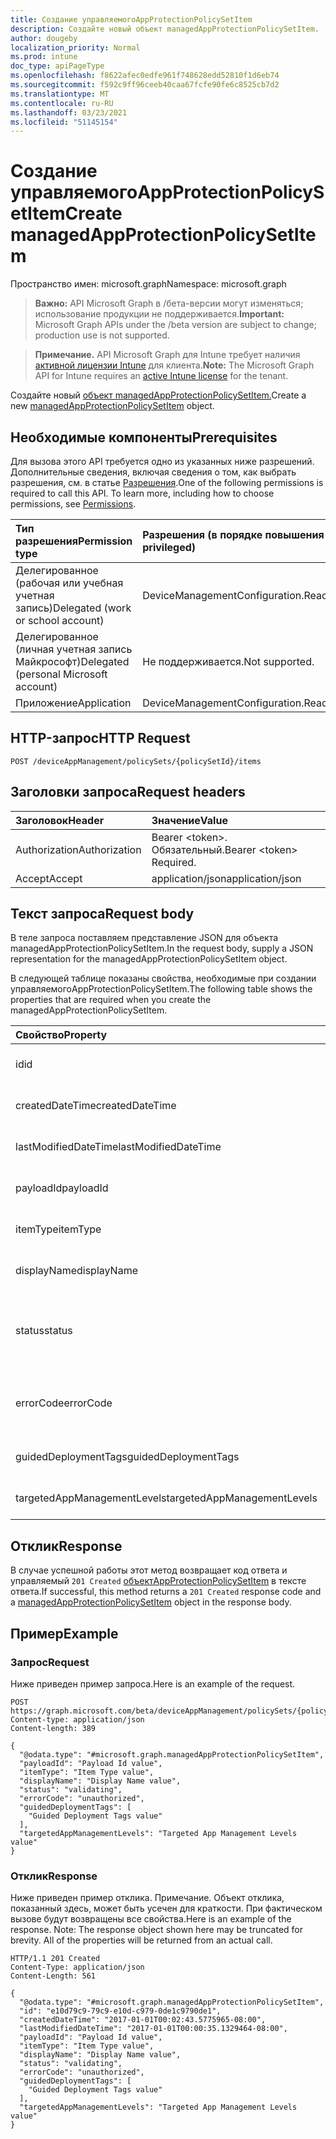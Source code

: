 ```yaml
---
title: Создание управляемогоAppProtectionPolicySetItem
description: Создайте новый объект managedAppProtectionPolicySetItem.
author: dougeby
localization_priority: Normal
ms.prod: intune
doc_type: apiPageType
ms.openlocfilehash: f8622afec0edfe961f748628edd52810f1d6eb74
ms.sourcegitcommit: f592c9ff96ceeb40caa67fcfe90fe6c8525cb7d2
ms.translationtype: MT
ms.contentlocale: ru-RU
ms.lasthandoff: 03/23/2021
ms.locfileid: "51145154"
---
```

# <a name="create-managedappprotectionpolicysetitem"></a><span data-ttu-id="33824-103">Создание управляемогоAppProtectionPolicySetItem</span><span class="sxs-lookup"><span data-stu-id="33824-103">Create managedAppProtectionPolicySetItem</span></span>

<span data-ttu-id="33824-104">Пространство имен: microsoft.graph</span><span class="sxs-lookup"><span data-stu-id="33824-104">Namespace: microsoft.graph</span></span>

> <span data-ttu-id="33824-105">**Важно:** API Microsoft Graph в /бета-версии могут изменяться; использование продукции не поддерживается.</span><span class="sxs-lookup"><span data-stu-id="33824-105">**Important:** Microsoft Graph APIs under the /beta version are subject to change; production use is not supported.</span></span>

> <span data-ttu-id="33824-106">**Примечание.** API Microsoft Graph для Intune требует наличия [активной лицензии Intune](https://go.microsoft.com/fwlink/?linkid=839381) для клиента.</span><span class="sxs-lookup"><span data-stu-id="33824-106">**Note:** The Microsoft Graph API for Intune requires an [active Intune license](https://go.microsoft.com/fwlink/?linkid=839381) for the tenant.</span></span>

<span data-ttu-id="33824-107">Создайте новый [объект managedAppProtectionPolicySetItem.](../resources/intune-policyset-managedappprotectionpolicysetitem.md)</span><span class="sxs-lookup"><span data-stu-id="33824-107">Create a new [managedAppProtectionPolicySetItem](../resources/intune-policyset-managedappprotectionpolicysetitem.md) object.</span></span>

## <a name="prerequisites"></a><span data-ttu-id="33824-108">Необходимые компоненты</span><span class="sxs-lookup"><span data-stu-id="33824-108">Prerequisites</span></span>
<span data-ttu-id="33824-p101">Для вызова этого API требуется одно из указанных ниже разрешений. Дополнительные сведения, включая сведения о том, как выбрать разрешения, см. в статье [Разрешения](/graph/permissions-reference).</span><span class="sxs-lookup"><span data-stu-id="33824-p101">One of the following permissions is required to call this API. To learn more, including how to choose permissions, see [Permissions](/graph/permissions-reference).</span></span>

|<span data-ttu-id="33824-111">Тип разрешения</span><span class="sxs-lookup"><span data-stu-id="33824-111">Permission type</span></span>|<span data-ttu-id="33824-112">Разрешения (в порядке повышения привилегий)</span><span class="sxs-lookup"><span data-stu-id="33824-112">Permissions (from least to most privileged)</span></span>|
|:---|:---|
|<span data-ttu-id="33824-113">Делегированное (рабочая или учебная учетная запись)</span><span class="sxs-lookup"><span data-stu-id="33824-113">Delegated (work or school account)</span></span>|<span data-ttu-id="33824-114">DeviceManagementConfiguration.ReadWrite.All</span><span class="sxs-lookup"><span data-stu-id="33824-114">DeviceManagementConfiguration.ReadWrite.All</span></span>|
|<span data-ttu-id="33824-115">Делегированное (личная учетная запись Майкрософт)</span><span class="sxs-lookup"><span data-stu-id="33824-115">Delegated (personal Microsoft account)</span></span>|<span data-ttu-id="33824-116">Не поддерживается.</span><span class="sxs-lookup"><span data-stu-id="33824-116">Not supported.</span></span>|
|<span data-ttu-id="33824-117">Приложение</span><span class="sxs-lookup"><span data-stu-id="33824-117">Application</span></span>|<span data-ttu-id="33824-118">DeviceManagementConfiguration.ReadWrite.All</span><span class="sxs-lookup"><span data-stu-id="33824-118">DeviceManagementConfiguration.ReadWrite.All</span></span>|

## <a name="http-request"></a><span data-ttu-id="33824-119">HTTP-запрос</span><span class="sxs-lookup"><span data-stu-id="33824-119">HTTP Request</span></span>
<!-- {
  "blockType": "ignored"
}
-->
``` http
POST /deviceAppManagement/policySets/{policySetId}/items
```

## <a name="request-headers"></a><span data-ttu-id="33824-120">Заголовки запроса</span><span class="sxs-lookup"><span data-stu-id="33824-120">Request headers</span></span>
|<span data-ttu-id="33824-121">Заголовок</span><span class="sxs-lookup"><span data-stu-id="33824-121">Header</span></span>|<span data-ttu-id="33824-122">Значение</span><span class="sxs-lookup"><span data-stu-id="33824-122">Value</span></span>|
|:---|:---|
|<span data-ttu-id="33824-123">Authorization</span><span class="sxs-lookup"><span data-stu-id="33824-123">Authorization</span></span>|<span data-ttu-id="33824-124">Bearer &lt;token&gt;. Обязательный.</span><span class="sxs-lookup"><span data-stu-id="33824-124">Bearer &lt;token&gt; Required.</span></span>|
|<span data-ttu-id="33824-125">Accept</span><span class="sxs-lookup"><span data-stu-id="33824-125">Accept</span></span>|<span data-ttu-id="33824-126">application/json</span><span class="sxs-lookup"><span data-stu-id="33824-126">application/json</span></span>|

## <a name="request-body"></a><span data-ttu-id="33824-127">Текст запроса</span><span class="sxs-lookup"><span data-stu-id="33824-127">Request body</span></span>
<span data-ttu-id="33824-128">В теле запроса поставляем представление JSON для объекта managedAppProtectionPolicySetItem.</span><span class="sxs-lookup"><span data-stu-id="33824-128">In the request body, supply a JSON representation for the managedAppProtectionPolicySetItem object.</span></span>

<span data-ttu-id="33824-129">В следующей таблице показаны свойства, необходимые при создании управляемогоAppProtectionPolicySetItem.</span><span class="sxs-lookup"><span data-stu-id="33824-129">The following table shows the properties that are required when you create the managedAppProtectionPolicySetItem.</span></span>

|<span data-ttu-id="33824-130">Свойство</span><span class="sxs-lookup"><span data-stu-id="33824-130">Property</span></span>|<span data-ttu-id="33824-131">Тип</span><span class="sxs-lookup"><span data-stu-id="33824-131">Type</span></span>|<span data-ttu-id="33824-132">Описание</span><span class="sxs-lookup"><span data-stu-id="33824-132">Description</span></span>|
|:---|:---|:---|
|<span data-ttu-id="33824-133">id</span><span class="sxs-lookup"><span data-stu-id="33824-133">id</span></span>|<span data-ttu-id="33824-134">Строка</span><span class="sxs-lookup"><span data-stu-id="33824-134">String</span></span>|<span data-ttu-id="33824-135">Клавиша MobileAppPolicySetItem.</span><span class="sxs-lookup"><span data-stu-id="33824-135">Key of the MobileAppPolicySetItem.</span></span> <span data-ttu-id="33824-136">Унаследованный от [policySetItem](../resources/intune-policyset-policysetitem.md)</span><span class="sxs-lookup"><span data-stu-id="33824-136">Inherited from [policySetItem](../resources/intune-policyset-policysetitem.md)</span></span>|
|<span data-ttu-id="33824-137">createdDateTime</span><span class="sxs-lookup"><span data-stu-id="33824-137">createdDateTime</span></span>|<span data-ttu-id="33824-138">DateTimeOffset</span><span class="sxs-lookup"><span data-stu-id="33824-138">DateTimeOffset</span></span>|<span data-ttu-id="33824-139">Время создания PolicySetItem.</span><span class="sxs-lookup"><span data-stu-id="33824-139">Creation time of the PolicySetItem.</span></span> <span data-ttu-id="33824-140">Унаследованный от [policySetItem](../resources/intune-policyset-policysetitem.md)</span><span class="sxs-lookup"><span data-stu-id="33824-140">Inherited from [policySetItem](../resources/intune-policyset-policysetitem.md)</span></span>|
|<span data-ttu-id="33824-141">lastModifiedDateTime</span><span class="sxs-lookup"><span data-stu-id="33824-141">lastModifiedDateTime</span></span>|<span data-ttu-id="33824-142">DateTimeOffset</span><span class="sxs-lookup"><span data-stu-id="33824-142">DateTimeOffset</span></span>|<span data-ttu-id="33824-143">Последнее измененное время политикиSetItem.</span><span class="sxs-lookup"><span data-stu-id="33824-143">Last modified time of the PolicySetItem.</span></span> <span data-ttu-id="33824-144">Унаследованный от [policySetItem](../resources/intune-policyset-policysetitem.md)</span><span class="sxs-lookup"><span data-stu-id="33824-144">Inherited from [policySetItem](../resources/intune-policyset-policysetitem.md)</span></span>|
|<span data-ttu-id="33824-145">payloadId</span><span class="sxs-lookup"><span data-stu-id="33824-145">payloadId</span></span>|<span data-ttu-id="33824-146">Строка</span><span class="sxs-lookup"><span data-stu-id="33824-146">String</span></span>|<span data-ttu-id="33824-147">PayloadId of the PolicySetItem.</span><span class="sxs-lookup"><span data-stu-id="33824-147">PayloadId of the PolicySetItem.</span></span> <span data-ttu-id="33824-148">Унаследованный от [policySetItem](../resources/intune-policyset-policysetitem.md)</span><span class="sxs-lookup"><span data-stu-id="33824-148">Inherited from [policySetItem](../resources/intune-policyset-policysetitem.md)</span></span>|
|<span data-ttu-id="33824-149">itemType</span><span class="sxs-lookup"><span data-stu-id="33824-149">itemType</span></span>|<span data-ttu-id="33824-150">Строка</span><span class="sxs-lookup"><span data-stu-id="33824-150">String</span></span>|<span data-ttu-id="33824-151">policySetType policySetItem.</span><span class="sxs-lookup"><span data-stu-id="33824-151">policySetType of the PolicySetItem.</span></span> <span data-ttu-id="33824-152">Унаследованный от [policySetItem](../resources/intune-policyset-policysetitem.md)</span><span class="sxs-lookup"><span data-stu-id="33824-152">Inherited from [policySetItem](../resources/intune-policyset-policysetitem.md)</span></span>|
|<span data-ttu-id="33824-153">displayName</span><span class="sxs-lookup"><span data-stu-id="33824-153">displayName</span></span>|<span data-ttu-id="33824-154">Строка</span><span class="sxs-lookup"><span data-stu-id="33824-154">String</span></span>|<span data-ttu-id="33824-155">DisplayName of the PolicySetItem.</span><span class="sxs-lookup"><span data-stu-id="33824-155">DisplayName of the PolicySetItem.</span></span> <span data-ttu-id="33824-156">Унаследованный от [policySetItem](../resources/intune-policyset-policysetitem.md)</span><span class="sxs-lookup"><span data-stu-id="33824-156">Inherited from [policySetItem](../resources/intune-policyset-policysetitem.md)</span></span>|
|<span data-ttu-id="33824-157">status</span><span class="sxs-lookup"><span data-stu-id="33824-157">status</span></span>|[<span data-ttu-id="33824-158">policySetStatus</span><span class="sxs-lookup"><span data-stu-id="33824-158">policySetStatus</span></span>](../resources/intune-policyset-policysetstatus.md)|<span data-ttu-id="33824-159">Состояние PolicySetItem.</span><span class="sxs-lookup"><span data-stu-id="33824-159">Status of the PolicySetItem.</span></span> <span data-ttu-id="33824-160">Унаследовано от [policySetItem](../resources/intune-policyset-policysetitem.md).</span><span class="sxs-lookup"><span data-stu-id="33824-160">Inherited from [policySetItem](../resources/intune-policyset-policysetitem.md).</span></span> <span data-ttu-id="33824-161">Возможные значения: `unknown`, `validating`, `partialSuccess`, `success`, `error`, `notAssigned`.</span><span class="sxs-lookup"><span data-stu-id="33824-161">Possible values are: `unknown`, `validating`, `partialSuccess`, `success`, `error`, `notAssigned`.</span></span>|
|<span data-ttu-id="33824-162">errorCode</span><span class="sxs-lookup"><span data-stu-id="33824-162">errorCode</span></span>|[<span data-ttu-id="33824-163">errorCode</span><span class="sxs-lookup"><span data-stu-id="33824-163">errorCode</span></span>](../resources/intune-policyset-errorcode.md)|<span data-ttu-id="33824-164">Код ошибки, если таковое произошло.</span><span class="sxs-lookup"><span data-stu-id="33824-164">Error code if any occured.</span></span> <span data-ttu-id="33824-165">Унаследовано от [policySetItem](../resources/intune-policyset-policysetitem.md).</span><span class="sxs-lookup"><span data-stu-id="33824-165">Inherited from [policySetItem](../resources/intune-policyset-policysetitem.md).</span></span> <span data-ttu-id="33824-166">Возможные значения: `noError`, `unauthorized`, `notFound`, `deleted`.</span><span class="sxs-lookup"><span data-stu-id="33824-166">Possible values are: `noError`, `unauthorized`, `notFound`, `deleted`.</span></span>|
|<span data-ttu-id="33824-167">guidedDeploymentTags</span><span class="sxs-lookup"><span data-stu-id="33824-167">guidedDeploymentTags</span></span>|<span data-ttu-id="33824-168">Коллекция String</span><span class="sxs-lookup"><span data-stu-id="33824-168">String collection</span></span>|<span data-ttu-id="33824-169">Теги управляемого развертывания, унаследованной [от policySetItem](../resources/intune-policyset-policysetitem.md)</span><span class="sxs-lookup"><span data-stu-id="33824-169">Tags of the guided deployment Inherited from [policySetItem](../resources/intune-policyset-policysetitem.md)</span></span>|
|<span data-ttu-id="33824-170">targetedAppManagementLevels</span><span class="sxs-lookup"><span data-stu-id="33824-170">targetedAppManagementLevels</span></span>|<span data-ttu-id="33824-171">Строка</span><span class="sxs-lookup"><span data-stu-id="33824-171">String</span></span>|<span data-ttu-id="33824-172">TargetedAppManagementLevels of the ManagedAppPolicySetItem.</span><span class="sxs-lookup"><span data-stu-id="33824-172">TargetedAppManagementLevels of the ManagedAppPolicySetItem.</span></span>|



## <a name="response"></a><span data-ttu-id="33824-173">Отклик</span><span class="sxs-lookup"><span data-stu-id="33824-173">Response</span></span>
<span data-ttu-id="33824-174">В случае успешной работы этот метод возвращает код ответа и управляемый `201 Created` [объектAppProtectionPolicySetItem](../resources/intune-policyset-managedappprotectionpolicysetitem.md) в тексте ответа.</span><span class="sxs-lookup"><span data-stu-id="33824-174">If successful, this method returns a `201 Created` response code and a [managedAppProtectionPolicySetItem](../resources/intune-policyset-managedappprotectionpolicysetitem.md) object in the response body.</span></span>

## <a name="example"></a><span data-ttu-id="33824-175">Пример</span><span class="sxs-lookup"><span data-stu-id="33824-175">Example</span></span>

### <a name="request"></a><span data-ttu-id="33824-176">Запрос</span><span class="sxs-lookup"><span data-stu-id="33824-176">Request</span></span>
<span data-ttu-id="33824-177">Ниже приведен пример запроса.</span><span class="sxs-lookup"><span data-stu-id="33824-177">Here is an example of the request.</span></span>
``` http
POST https://graph.microsoft.com/beta/deviceAppManagement/policySets/{policySetId}/items
Content-type: application/json
Content-length: 389

{
  "@odata.type": "#microsoft.graph.managedAppProtectionPolicySetItem",
  "payloadId": "Payload Id value",
  "itemType": "Item Type value",
  "displayName": "Display Name value",
  "status": "validating",
  "errorCode": "unauthorized",
  "guidedDeploymentTags": [
    "Guided Deployment Tags value"
  ],
  "targetedAppManagementLevels": "Targeted App Management Levels value"
}
```

### <a name="response"></a><span data-ttu-id="33824-178">Отклик</span><span class="sxs-lookup"><span data-stu-id="33824-178">Response</span></span>
<span data-ttu-id="33824-p110">Ниже приведен пример отклика. Примечание. Объект отклика, показанный здесь, может быть усечен для краткости. При фактическом вызове будут возвращены все свойства.</span><span class="sxs-lookup"><span data-stu-id="33824-p110">Here is an example of the response. Note: The response object shown here may be truncated for brevity. All of the properties will be returned from an actual call.</span></span>
``` http
HTTP/1.1 201 Created
Content-Type: application/json
Content-Length: 561

{
  "@odata.type": "#microsoft.graph.managedAppProtectionPolicySetItem",
  "id": "e10d79c9-79c9-e10d-c979-0de1c9790de1",
  "createdDateTime": "2017-01-01T00:02:43.5775965-08:00",
  "lastModifiedDateTime": "2017-01-01T00:00:35.1329464-08:00",
  "payloadId": "Payload Id value",
  "itemType": "Item Type value",
  "displayName": "Display Name value",
  "status": "validating",
  "errorCode": "unauthorized",
  "guidedDeploymentTags": [
    "Guided Deployment Tags value"
  ],
  "targetedAppManagementLevels": "Targeted App Management Levels value"
}
```




